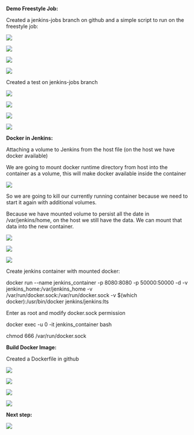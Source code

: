 **Demo Freestyle Job:**

Created a jenkins-jobs branch on github and a simple script to run on
the freestyle job:

![](.//media/image1.png)

![](.//media/image2.png)

![](.//media/image3.png)

![](.//media/image4.png)

Created a test on jenkins-jobs branch

![](.//media/image5.png)

![](.//media/image6.png)

![](.//media/image7.png)

![](.//media/image8.png)

**Docker in Jenkins:**

Attaching a volume to Jenkins from the host file (on the host we have
docker available)

We are going to mount docker runtime directory from host into the
container as a volume, this will make docker available inside the
container

![](.//media/image9.png)

So we are going to kill our currently running container because we need
to start it again with additional volumes.

Because we have mounted volume to persist all the date in
/var/jenkins/home, on the host we still have the data. We can mount that
data into the new container.

![](.//media/image10.png)

![](.//media/image11.png)

![](.//media/image12.png)

Create jenkins container with mounted docker:

docker run \--name jenkins_container -p 8080:8080 -p 50000:50000 -d -v
jenkins_home:/var/jenkins_home -v
/var/run/docker.sock:/var/run/docker.sock -v \$(which
docker):/usr/bin/docker jenkins/jenkins:lts

Enter as root and modify docker.sock permission

docker exec -u 0 -it jenkins_container bash

chmod 666 /var/run/docker.sock

**Build Docker Image:**

Created a Dockerfile in github

![](.//media/image13.png)

![](.//media/image14.png)

![](.//media/image15.png)

![](.//media/image16.png)

**Next step:**

![](.//media/image17.png)

